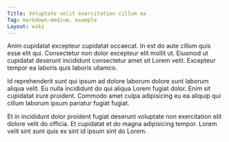 ```yaml
---
Title: Voluptate velit exercitation cillum ea
Tag: markdown-medium, example
Layout: wiki
---
```

Anim cupidatat excepteur cupidatat occaecat. In est do aute cillum quis esse elit qui. Consectetur non dolor excepteur elit mollit ut. Eiusmod ut cupidatat deserunt incididunt consectetur amet sit Lorem velit. Excepteur tempor ea laboris quis laboris ullamco.

Id reprehenderit sunt qui ipsum ad dolore laborum dolore sunt laborum aliqua velit. Eu nulla incididunt do qui aliqua Lorem fugiat dolor. Enim sit cupidatat irure proident. Commodo amet culpa adipisicing eu ea aliquip qui cillum laborum ipsum pariatur fugiat fugiat.

Et in incididunt dolor proident fugiat deserunt voluptate non exercitation elit dolore velit do officia. Et cupidatat et do magna adipisicing tempor. Lorem velit sint sunt quis ex sint id ipsum sint do Lorem.